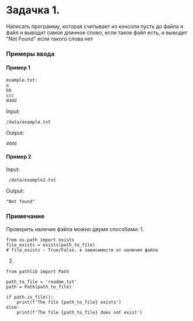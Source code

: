 # Задачка 1.
Написать программу, которая считывает из консоли пусть до файла и файл и выводит самое длинное слово, если такое файл есть, и выводит "Not Found" если такого слова нет


### Примеры ввода

#### Пример 1
```
example.txt:
a
bb
ccc
dddd
```

Input:
    
    /data/example.txt
    
Output:
    
    dddd

#### Пример 2
  
Input:
    
     /data/example2.txt
    
Output:
    
    "Not found"

### Примечание
Проверить налечие файла можно двумя способами:
1. 
```
from os.path import exists
file_exists = exists(path_to_file)
# file_exists - True/False, в зависимости от наличия файла
```
2.
```
from pathlib import Path

path_to_file = 'readme.txt'
path = Path(path_to_file)

if path.is_file():
    print(f'The file {path_to_file} exists')
else:
    print(f'The file {path_to_file} does not exist')
```
